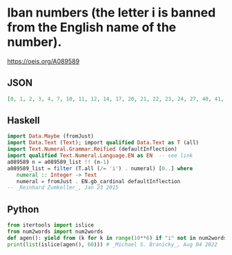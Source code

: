 # Iban numbers \(the letter i is banned from the English name of the number\)\.
https://oeis.org/A089589
## JSON
```JSON
[0, 1, 2, 3, 4, 7, 10, 11, 12, 14, 17, 20, 21, 22, 23, 24, 27, 40, 41, 42, 43, 44, 47, 70, 71, 72, 73, 74, 77, 100, 101, 102, 103, 104, 107, 110, 111, 112, 114, 117, 120, 121, 122, 123, 124, 127, 140, 141, 142, 143, 144, 147, 170, 171, 172, 173, 174, 177, 200, 201]
```
## Haskell
```Haskell
import Data.Maybe (fromJust)
import Data.Text (Text); import qualified Data.Text as T (all)
import Text.Numeral.Grammar.Reified (defaultInflection)
import qualified Text.Numeral.Language.EN as EN  -- see link
a089589 n = a089589_list !! (n-1)
a089589_list = filter (T.all (/= 'i') . numeral) [0..] where
   numeral :: Integer -> Text
   numeral = fromJust . EN.gb_cardinal defaultInflection
-- _Reinhard Zumkeller_, Jan 23 2015
```
## Python
```Python
from itertools import islice
from num2words import num2words
def agen(): yield from (k for k in range(10**6) if "i" not in num2words(k))
print(list(islice(agen(), 60))) # _Michael S. Branicky_, Aug 04 2022
```
